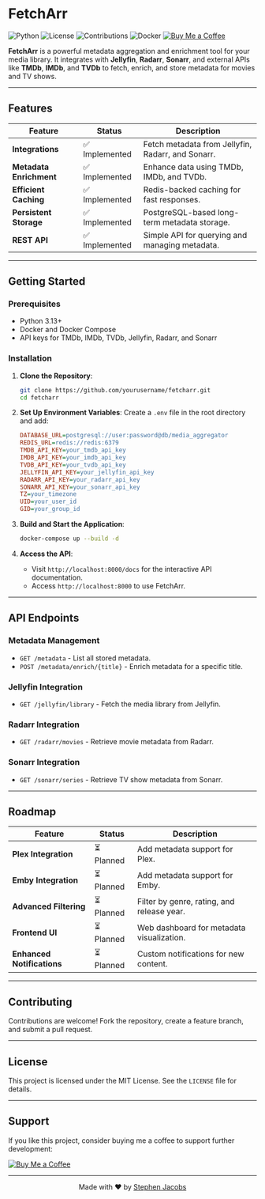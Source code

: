 # FetchArr

![Python](https://img.shields.io/badge/Python-3.13+-brightgreen)
![License](https://img.shields.io/badge/License-MIT-blueviolet)
![Contributions](https://img.shields.io/badge/Contributions-Welcome-yellow)
![Docker](https://img.shields.io/badge/Docker-Supported-blue)
[![Buy Me a Coffee](https://img.shields.io/badge/Buy%20Me%20a%20Coffee-Support-lightorange)](https://www.buymeacoffee.com/rootiovo)

**FetchArr** is a powerful metadata aggregation and enrichment tool for your media library. It integrates with **Jellyfin**, **Radarr**, **Sonarr**, and external APIs like **TMDb**, **IMDb**, and **TVDb** to fetch, enrich, and store metadata for movies and TV shows.

---

## Features

| Feature                 | Status        | Description                                       |
|-------------------------|---------------|---------------------------------------------------|
| **Integrations**        | ✅ Implemented | Fetch metadata from Jellyfin, Radarr, and Sonarr. |
| **Metadata Enrichment** | ✅ Implemented | Enhance data using TMDb, IMDb, and TVDb.          |
| **Efficient Caching**   | ✅ Implemented | Redis-backed caching for fast responses.          |
| **Persistent Storage**  | ✅ Implemented | PostgreSQL-based long-term metadata storage.      |
| **REST API**            | ✅ Implemented | Simple API for querying and managing metadata.    |

---

## Getting Started

### Prerequisites
- Python 3.13+
- Docker and Docker Compose
- API keys for TMDb, IMDb, TVDb, Jellyfin, Radarr, and Sonarr

### Installation

1. **Clone the Repository**:
   ```bash
   git clone https://github.com/yourusername/fetcharr.git
   cd fetcharr
   ```

2. **Set Up Environment Variables**:
   Create a `.env` file in the root directory and add:
   ```ini
   DATABASE_URL=postgresql://user:password@db/media_aggregator
   REDIS_URL=redis://redis:6379
   TMDB_API_KEY=your_tmdb_api_key
   IMDB_API_KEY=your_imdb_api_key
   TVDB_API_KEY=your_tvdb_api_key
   JELLYFIN_API_KEY=your_jellyfin_api_key
   RADARR_API_KEY=your_radarr_api_key
   SONARR_API_KEY=your_sonarr_api_key
   TZ=your_timezone
   UID=your_user_id
   GID=your_group_id
   ```

3. **Build and Start the Application**:
   ```bash
   docker-compose up --build -d
   ```

4. **Access the API**:
   - Visit `http://localhost:8000/docs` for the interactive API documentation.
   - Access `http://localhost:8000` to use FetchArr.

---

## API Endpoints

### Metadata Management
- `GET /metadata` - List all stored metadata.
- `POST /metadata/enrich/{title}` - Enrich metadata for a specific title.

### Jellyfin Integration
- `GET /jellyfin/library` - Fetch the media library from Jellyfin.

### Radarr Integration
- `GET /radarr/movies` - Retrieve movie metadata from Radarr.

### Sonarr Integration
- `GET /sonarr/series` - Retrieve TV show metadata from Sonarr.

---

## Roadmap

| Feature                    | Status    | Description                                |
|----------------------------|-----------|--------------------------------------------|
| **Plex Integration**       | ⏳ Planned | Add metadata support for Plex.             |
| **Emby Integration**       | ⏳ Planned | Add metadata support for Emby.             |
| **Advanced Filtering**     | ⏳ Planned | Filter by genre, rating, and release year. |
| **Frontend UI**            | ⏳ Planned | Web dashboard for metadata visualization.  |
| **Enhanced Notifications** | ⏳ Planned | Custom notifications for new content.      |

---

## Contributing

Contributions are welcome! Fork the repository, create a feature branch, and submit a pull request.

---

## License

This project is licensed under the MIT License. See the `LICENSE` file for details.

---
## Support

If you like this project, consider buying me a coffee to support further development:

[![Buy Me a Coffee](https://img.shields.io/badge/Buy%20Me%20a%20Coffee-Support-lightorange)](https://www.buymeacoffee.com/rootiovo)

---

<p align="center">Made with ❤️ by <a href="https://stephenjacobs.io">Stephen Jacobs</a></p>
